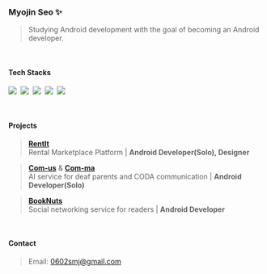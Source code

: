 ### Myojin Seo ✨
> Studying Android development with the goal of becoming an Android developer.
<br>  

#### Tech Stacks
<p>
  <img src="https://img.shields.io/badge/Kotlin-864BFC?style=flat-square&logo=Kotlin&logoColor=white"/>&nbsp
  <img src="https://img.shields.io/badge/Android-30D780?style=flat-square&logo=Android&logoColor=white"/>&nbsp
  <img src="https://img.shields.io/badge/Jetpack Compose-4287F8?style=flat-square&logo=jetpackcompose&logoColor=white"/>&nbsp
  <img src="https://img.shields.io/badge/Git-2FBEFE?style=flat-square&logo=Git&logoColor=white"/>&nbsp
  <img src="https://img.shields.io/badge/Figma-FF7362?style=flat-square&logo=figma&logoColor=white"/>&nbsp
</p>  
<br>  

#### Projects
> [**RentIt**](https://github.com/rentit-team/rentit-android)  
> Rental Marketplace Platform | **Android Developer(Solo), Designer**

> [**Com-us**](https://github.com/COM-US/COM-US-ANDROID) & [**Com-ma**](https://github.com/COM-MA/COM-MA-Android)  
> AI service for deaf parents and CODA communication | **Android Developer(Solo)**

> [**BookNuts**](https://github.com/Book-Nuts/booknuts-frontend)  
> Social networking service for readers | **Android Developer**
<br>  

#### Contact  
> Email: 0602smj@gmail.com  
